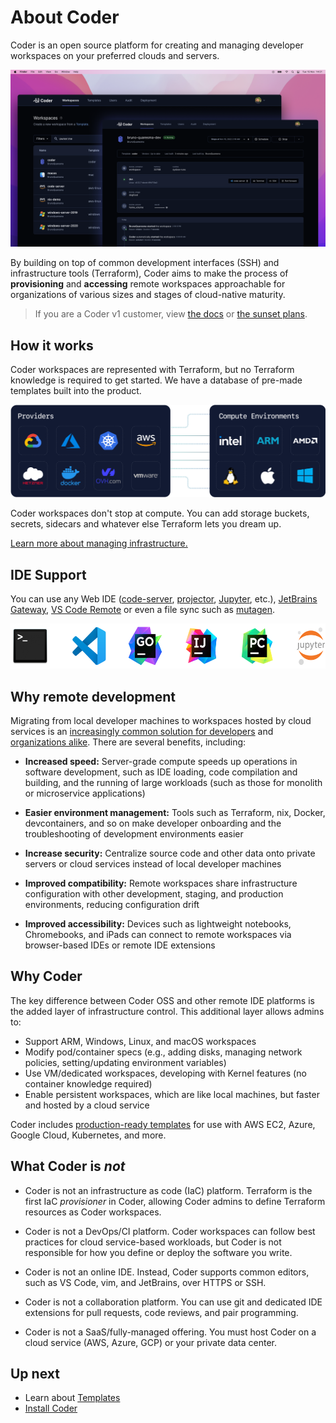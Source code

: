 # About Coder

Coder is an open source platform for creating and managing developer workspaces
on your preferred clouds and servers.

<p align="center">
  <img src="./images/hero-image.png">
</p>

By building on top of common development interfaces (SSH) and infrastructure tools (Terraform), Coder aims to make the process of **provisioning** and **accessing** remote workspaces approachable for organizations of various sizes and stages of cloud-native maturity.

<blockquote class="warning">
  <p>
  If you are a Coder v1 customer, view <a href="https://coder.com/docs/coder">the docs</a> or <a href="https://coder.com/docs/coder/latest/guides/v2-faq">the sunset plans</a>.
  </p>
</blockquote>

## How it works

Coder workspaces are represented with Terraform, but no Terraform knowledge is
required to get started. We have a database of pre-made templates built into the
product.

<p align="center">
  <img src="./images/providers-compute.png">
</p>

Coder workspaces don't stop at compute. You can add storage buckets, secrets, sidecars
and whatever else Terraform lets you dream up.

[Learn more about managing infrastructure.](./templates.md)

## IDE Support

You can use any Web IDE ([code-server](https://github.com/coder/code-server), [projector](https://github.com/JetBrains/projector-server), [Jupyter](https://jupyter.org/), etc.), [JetBrains Gateway](https://www.jetbrains.com/remote-development/gateway/), [VS Code Remote](https://code.visualstudio.com/docs/remote/ssh-tutorial) or even a file sync such as [mutagen](https://mutagen.io/).

<p align="center">
  <img src="./images/ide-icons.svg" height=72>
</p>

## Why remote development

Migrating from local developer machines to workspaces hosted by cloud services
is an [increasingly common solution for
developers](https://blog.alexellis.io/the-internet-is-my-computer/) and
[organizations
alike](https://slack.engineering/development-environments-at-slack). There are
several benefits, including:

- **Increased speed:** Server-grade compute speeds up operations in software
  development, such as IDE loading, code compilation and building, and the
  running of large workloads (such as those for monolith or microservice
  applications)

- **Easier environment management:** Tools such as Terraform, nix, Docker,
  devcontainers, and so on make developer onboarding and the troubleshooting of
  development environments easier

- **Increase security:** Centralize source code and other data onto private
  servers or cloud services instead of local developer machines

- **Improved compatibility:** Remote workspaces share infrastructure
  configuration with other development, staging, and production environments,
  reducing configuration drift

- **Improved accessibility:** Devices such as lightweight notebooks,
  Chromebooks, and iPads can connect to remote workspaces via browser-based IDEs
  or remote IDE extensions

## Why Coder

The key difference between Coder OSS and other remote IDE platforms is the added
layer of infrastructure control. This additional layer allows admins to:

- Support ARM, Windows, Linux, and macOS workspaces
- Modify pod/container specs (e.g., adding disks, managing network policies,
  setting/updating environment variables)
- Use VM/dedicated workspaces, developing with Kernel features (no container
  knowledge required)
- Enable persistent workspaces, which are like local machines, but faster and
  hosted by a cloud service

Coder includes [production-ready templates](https://github.com/coder/coder/tree/c6b1daabc5a7aa67bfbb6c89966d728919ba7f80/examples/templates) for use with AWS EC2,
Azure, Google Cloud, Kubernetes, and more.

## What Coder is _not_

- Coder is not an infrastructure as code (IaC) platform. Terraform is the first
  IaC _provisioner_ in Coder, allowing Coder admins to define Terraform
  resources as Coder workspaces.

- Coder is not a DevOps/CI platform. Coder workspaces can follow best practices
  for cloud service-based workloads, but Coder is not responsible for how you
  define or deploy the software you write.

- Coder is not an online IDE. Instead, Coder supports common editors, such as VS
  Code, vim, and JetBrains, over HTTPS or SSH.

- Coder is not a collaboration platform. You can use git and dedicated IDE
  extensions for pull requests, code reviews, and pair programming.

- Coder is not a SaaS/fully-managed offering. You must host
  Coder on a cloud service (AWS, Azure, GCP) or your private data center.

## Up next

- Learn about [Templates](./templates.md)
- [Install Coder](./install/install.sh.md)
